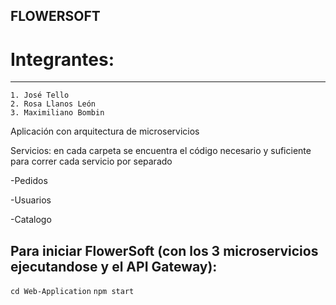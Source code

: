 ## FLOWERSOFT

# Integrantes:
-----------------
	1. José Tello
	2. Rosa Llanos León
	3. Maximiliano Bombin 

Aplicación con arquitectura de microservicios


Servicios: en cada carpeta se encuentra el código necesario y suficiente para correr cada servicio por separado
 
-Pedidos

-Usuarios

-Catalogo

Para iniciar FlowerSoft (con los 3 microservicios ejecutandose y el API Gateway): 
----------------------------------------------------------------------------------

`cd Web-Application`
`npm start`
